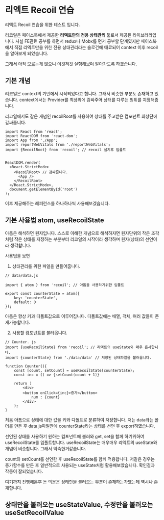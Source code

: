 # 리엑트 Recoil 연습

리엑트 Recoil 연습을 위한 테스트 입니다.

리코일은 페이스북에서 제공한 **리엑트만의 전용 상태관리** 툴로서 제공된 라이브러리입니다.
사실 FE관련 공부를 하면서 redux나 Mobx를 먼저 공부할 단계였지만
페이스북에서 직접 리엑트만을 위한 전용 상태관리라는 슬로건에 매료되어
context 이후 recoil을 알아보게 되었습니다.

그래서 아직 모르는게 많으니 이것저것 실험해보며 알아가도록 하겠습니다.

## 기본 개념

리코일은 context의 기반에서 시작되었다고 합니다.
그래서 비슷한 부분도 존재하고 있습니다.
context에서는 Provider를 최상위에 감싸주어 상태를 다루는 범위를 지정해줍니다.

리코일에서도 같은 개념인 recoilRoot를 사용하여 상태를 주고받은 컴포넌트 최상단에 감싸줍니다.

```
import React from 'react';
import ReactDOM from 'react-dom';
import App from './App';
import reportWebVitals from './reportWebVitals';
import {RecoilRoot} from 'recoil'; // recoil 설치후 임폴트


ReactDOM.render(
  <React.StrictMode>
    <RecoilRoot> // 감싸줍니다.
      <App />
    </RecoilRoot>
  </React.StrictMode>,
  document.getElementById('root')
);
```

이후 제공해주는 레퍼런스를 하나하나씩 사용해보겠습니다.

## 기본 사용법 atom, useRecoilState

아톰은 해석하면 원자입니다. 스스로 이해한 개념으로 해석하자면
원자단위의 작은 조각처럼 작은 상태를 지정하는 부분부터 리코일의 시작이라 생각하며
원자(상태)의 선언이라 생각합니다.

사용법을 보면

1. 상태관리를 위한 파일을 만들어줍니다.

```
// data/data.js

import { atom } from 'recoil'; // 아톰을 사용하기위한 임폴트

export const counterState = atom({
    key: 'counterState',
    default: 0
});
```

아톰은 항상 키과 디폴트값으로 이루어집니다.
디폴트값에는 배열, 객체, 여러 값들이 존재가능합니다.

2. 사용할 컴포넌트를 불러옵니다.

```
// Counter. js
import {useRecoilState} from 'recoil'; // 리엑트의 useState와 매우 흡사합니다.
import {counterState} from './data/data' // 저장된 상태파일을 불러옵니다.

function Counter(){
    const [count, setCount] = useRecoilState(counterState);
    const inc = () => {setCount(count + 1)}

    return (
        <div>
        <button onClick={inc}>증가</button>
            num : {count}
        </div>
    );
}
```

처음 아톰으로 상태에 대한 값을 키와 디폴트로 분류하여 저장합니다.
저는 data라는 폴더를 만든 후 data.js파일안에 counterState라는 상태를 선언 후 export하였습니다.

선언된 상태를 사용하기 원하는 컴포넌트에 불러와 get, set을 함께 하기위하여
useRecoilState를 임폴트합니다. useRecoilState는 매우매우 리엑트의 useState와 개념이 비슷합니다. 그래서 익숙한거같습니다.

count와 setCount를 선언한 후 useRecoilState를 함께 적용합니다.
저같은 경우는 증가함수를 만든 후 일반적으로 사용되는 useState처럼 활용해보았습니다.
확인결과 작동이 잘되었습니다.

여기까지 진행해본후 든 의문은 상태만을 불러오는 부분이 존재하는가였는데
역시나 존재합니다.

## 상태만을 불러오는 useStateValue, 수정만을 불러오는 useSetRecoilValue

